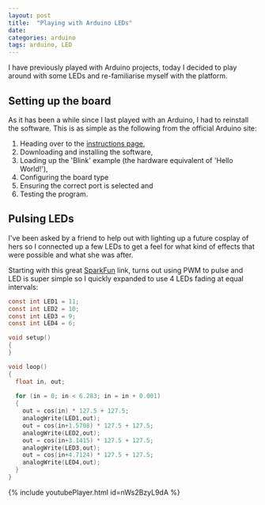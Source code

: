 ```yaml
---
layout: post
title:  "Playing with Arduino LEDs"
date:   
categories: arduino
tags: arduino, LED
---
```


I have previously played with Arduino projects, today I decided to play around with some LEDs and re-familiarise myself with the platform.

<!--more-->

## Setting up the board
As it has been a while since I last played with an Arduino, I had to reinstall the software.
This is as simple as the following from the official Arduino site: 

1. Heading over to the [instructions page](https://www.arduino.cc/en/Guide/Windows), 
2. Downloading and installing the software, 
3. Loading up the 'Blink' example (the hardware equivalent of 'Hello World!'), 
4. Configuring the board type 
5. Ensuring the correct port is selected and
6. Testing the program.

## Pulsing LEDs
I've been asked by a friend to help out with lighting up a future cosplay of hers so I connected up a few LEDs to get a feel for what kind of effects that were possible and what she was after.

Starting with this great [SparkFun][sparkfun] link, turns out using PWM to pulse and LED is super simple so I quickly expanded to use 4 LEDs fading at equal intervals:

``` C
const int LED1 = 11;
const int LED2 = 10;
const int LED3 = 9;
const int LED4 = 6;

void setup()
{
}

void loop()
{
  float in, out;
  
  for (in = 0; in < 6.283; in = in + 0.001)
  {
    out = cos(in) * 127.5 + 127.5;
    analogWrite(LED1,out);
    out = cos(in+1.5708) * 127.5 + 127.5;
    analogWrite(LED2,out);
    out = cos(in+3.1415) * 127.5 + 127.5;
    analogWrite(LED3,out);
    out = cos(in+4.7124) * 127.5 + 127.5;
    analogWrite(LED4,out);
  }
}
```

{% include youtubePlayer.html id=nWs2BzyL9dA %}

[sparkfun]: 		https://www.sparkfun.com/tutorials/329
[ws2812-guide]:		https://learn.sparkfun.com/tutorials/ws2812-breakout-hookup-guide
[digital-leds]:		https://learn.adafruit.com/digital-led-strip/overview
[analog-leds]:		https://learn.adafruit.com/rgb-led-strips/
[analog-blog-leds]:	http://www.jerome-bernard.com/blog/2013/01/12/rgb-led-strip-controlled-by-an-arduino/

[my-leds]:			http://www.aliexpress.com/item/1m-4m-5m-WS2812B-Smart-led-pixel-strip-Black-White-PCB-30-60-144-leds-m/2036819167.html?smToken=82b40931e4c54a4086c7f55a8d734b6e&smSign=oEl3GazTf43bYwco81HOGw%3D%3D

[highPowerControl]:	http://bildr.org/2012/03/rfp30n06le-arduino/ 